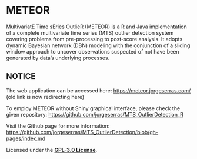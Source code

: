 # METEOR

MultivariatE Time sEries OutlieR (METEOR) is a R and Java implementation of a complete multivariate time series (MTS) outlier detection system covering problems from pre-processing to post-score analysis. It adopts dynamic Bayesian network (DBN) modeling with the conjunction of a sliding window approach to uncover observations suspected of not have been generated by data’s underlying processes.

## NOTICE

The web application can be accessed here: https://meteor.jorgeserras.com/ (old link is now redirecting here)

To employ METEOR without Shiny graphical interface, please check the given repository: https://github.com/jorgeserras/MTS_OutlierDetection_R

Visit the Github page for more information: https://github.com/jorgeserras/MTS_OutlierDetection/blob/gh-pages/index.md

Licensed under the **[GPL-3.0 License](https://www.gnu.org/licenses/gpl-3.0.html)**.
